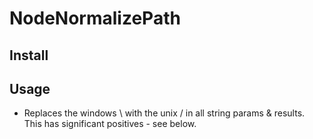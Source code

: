 # NodeNormalizePath
## Install
## Usage

* Replaces the windows \ with the unix / in all string params & results. This has significant positives - see below.

